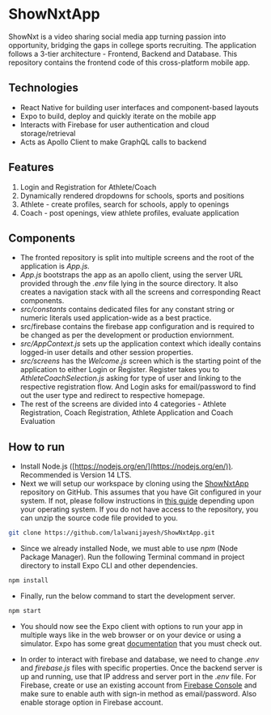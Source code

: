 # ShowNxtApp

ShowNxt is a video sharing social media app turning passion into opportunity, bridging the gaps in college sports recruiting. The application follows a 3-tier architecture - Frontend, Backend and Database. This repository contains the frontend code of this cross-platform mobile app.

## Technologies

- React Native for building user interfaces and component-based layouts
- Expo to build, deploy and quickly iterate on the mobile app
- Interacts with Firebase for user authentication and cloud storage/retrieval
- Acts as Apollo Client to make GraphQL calls to backend

## Features

1. Login and Registration for Athlete/Coach
2. Dynamically rendered dropdowns for schools, sports and positions
3. Athlete - create profiles, search for schools, apply to openings
4. Coach - post openings, view athlete profiles, evaluate application

## Components

- The fronted repository is split into multiple screens and the root of the application is *App.js.*
- *App.js* bootstraps the app as an apollo client, using the server URL provided through the *.env* file lying in the source directory. It also creates a navigation stack with all the screens and corresponding React components.
- *src/constants* contains dedicated files for any constant string or numeric literals used application-wide as a best practice.
- src/firebase contains the firebase app configuration and is required to be changed as per the development or production enviornment.
- *src/AppContext.js* sets up the application context which ideally contains logged-in user details and other session properties.
- *src/screens* has the *Welcome.js* screen which is the starting point of the application to either Login or Register. Register takes you to *AthleteCoachSelection.js* asking for type of user and linking to the respective registration flow. And Login asks for email/password to find out the user type and redirect to respective homepage.
- The rest of the screens are divided into 4 categories - Athlete Registration, Coach Registration, Athlete Application and Coach Evaluation

## How to run

- Install Node.js ([https://nodejs.org/en/](https://nodejs.org/en/)). Recommended is Version 14 LTS.
- Next we will setup our workspace by cloning using the [ShowNxtApp](https://github.com/lalwanijayesh/ShowNxtApp) repository on GitHub. This assumes that you have Git configured in your system. If not, please follow instructions in [this guide](https://git-scm.com/book/en/v2/Getting-Started-Installing-Git) depending upon your operating system. If you do not have access to the repository, you can unzip the source code file provided to you.

```bash
git clone https://github.com/lalwanijayesh/ShowNxtApp.git
```

- Since we already installed Node, we must able to use *npm* (Node Package Manager). Run the following Terminal command in project directory to install Expo CLI and other dependencies.

```bash
npm install
```

- Finally, run the below command to start the development server.

```bash
npm start
```

- You should now see the Expo client with options to run your app in multiple ways like in the web browser or on your device or using a simulator. Expo has some great [documentation](https://docs.expo.dev/guides/) that you must check out.

- In order to interact with firebase and database, we need to change *.env* and *firebase.js* files with specific properties. Once the backend server is up and running, use that IP address and server port in the .*env* file. For Firebase, create or use an existing account from [Firebase Console](https://console.firebase.google.com/) and make sure to enable auth with sign-in method as email/password. Also enable storage option in Firebase account.
